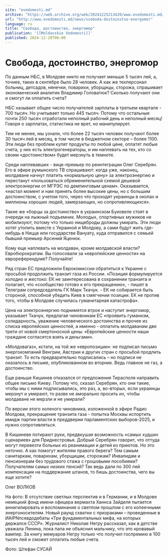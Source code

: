 ```yaml
---
site: "evedomosti.md"
archive: "https://web.archive.org/web/20241225213420/www.evedomosti.md/news/svoboda-dostoinstvo-energomor"
url: "http://www.evedomosti.md/news/svoboda-dostoinstvo-energomor"
language: ru
title: "Свобода, достоинство, энергомор"
publication: '[[Moldavskie Vedomosti]]'
published: 2024-12-20T06:00
---
```


# Свобода, достоинство, энергомор

По данным НБС, в Молдове никто не получает меньше 5 тысяч лей, а, точнее, таких в сентябре было 28 человек. А как же техперсонал больниц, детсадов, нянечки, поварихи, уборщицы, сторожа, спрашивает экономический аналитик Владимир Головатюк? Сколько получают они и смогут ли оплатить счета?

НБС называет общее число получателей зарплаты в третьем квартале - 700 тысяч. Но учитывает только 445 тысяч. Потому что остальные почти 250 тысяч отработали неполный рабочий день и неполный месяц! Говоря о зарплатах, статистика не врет, но манипулирует.

Тем не менее, мы узнали, что более 22 тысяч человек получают более 30 тысяч лей в месяц, в том числе в бюджетном секторе – более 1100. Эти люди без проблем купят продукты по любой цене, оплатят любые счета, у них есть электрогенераторы, и им наплевать на тех, кто со своим «достоинством» будет мерзнуть в темноте.

Среди наплевавших - вице-премьер по реинтеграции Олег Серебрян. Его в эфире румынского ТВ спрашивают: когда уже, наконец, молдаване начнут платить «нормальную цену» за электроэнергию и перестанут «пользоваться обременительной схемой дешевой электроэнергии от МГРЭС по демпинговым ценам». Оказывается, «настал момент и нам принять более высокие цены, но с большим достоинством, с учетом того, через что проходят украинцы в окопах и миллионы хороших людей, замерзающих, но сопротивляющихся».

Такие же «борцы за достоинство» в украинском Буковеле стоят в очереди на лыжный подъемник. Молодых, спортивных мужиков не мобилизуют, потому что только нищеброды должны умирать. Эти люди хотят утопить вместе с Украиной и Молдову, а сами будут жить где-нибудь в Ницце или государстве Вануату, куда отправился с семьей бывший премьер Арсений Яценюк.

Кому еще наплевать на молдаван, кроме молдавской власти? Евробюрократам. Вы голосовали за «европейские ценности» на еврореферендуме? Получайте!

Ряд стран ЕС предложили Еврокомиссии обратиться к Украине с просьбой продолжить транзит газа из России. «Позиция формулируется холодно и жестоко: ЕК не заинтересована в сохранении транзита и полагает, что «сообщество готово к его прекращению», - пишет в Телеграм сопредседатель ГК Марк Ткачук. - ЕК не собирается быть стороной, способной убедить Киев в смягчении позиции. ЕК не против того, чтобы в Молдове случилась гуманитарная катастрофа».

Цена на электроэнергию поднимется втрое и наступит энергомор, указывает Ткачук, предлагая чиновникам ЕС «проявить гуманизм, солидарность, уважение человеческого достоинства и прочее из списка европейских ценностей, а именно - оплатить молдаванам две трети от новой смертоносной цены: «Европейские ценности наши граждане согласятся взять и деньгами».

«Молдовагаз», кстати, на той же «европозиции»: не подписал письмо энергокомпаний Венгрии, Австрии и других стран с просьбой продлить транзит. То есть предварительно подписались – но подписи не оказалось в письме, опубликованном во вторник. Ведь главное не газ, а достоинство.

Еще раньше Кишинев отказался от предложения Тирасполя направить общее письмо Киеву. Потому что, сказал Серебрян, кто они такие, чтобы мы с ними подписывались, это раз, а, во-вторых, если украинцы мерзнут и умирают, то разве не аморально просить их, чтобы молдаване не мерзли и не умирали?

По версии этого холеного чиновника, изложенной в эфире Радио Молдова, прекращение транзита газа - попытка Москвы испортить имидж партии власти в преддверии парламентских выборов-2025, и нужно сопротивляться.

В Кишиневе потирают руки, предвкушая возможность «самых худших сценариев» для Приднестровья. Добрый Серебрян говорит, что оттуда могут перевезти больных из реанимации и детей из приютов. Но это неточно. А как помогут жителям правого берега? Тем самым санитаркам, поварихам, уборщицам, сторожам? Инвалидам и пенсионерам без трудового стажа с грошовыми пособиями? Получателям самых низких пенсий? Так ведь дали по 300 лей компенсации на поддержание штанов, то бишь достоинства, чего вы еще хотите?

Олег ВОЛКОВ

На фото: В отсутствие светлых перспектив и в Германии, и в Молдове немецкий фонд имени офицера вермахта Ханнса Зайделя пытается аннигилировать и воспоминания о светлом прошлом с его копеечными энергоносителям. Новый раунд схватки с призраками – проведенные в ИАIPNпсевдодебаты «Три фундаментальных мифа, на которых держался СССР». Журналист Николае Негру рассказал, как в детстве уважала Ленина, пока папа не объяснил мальчику, что это кровавый вампир. За книгу мемуаров Негру только что получил госпремию в 100 тысяч лей и сможет оплатить любые счета.

Фото: Штефан СУСАЙ